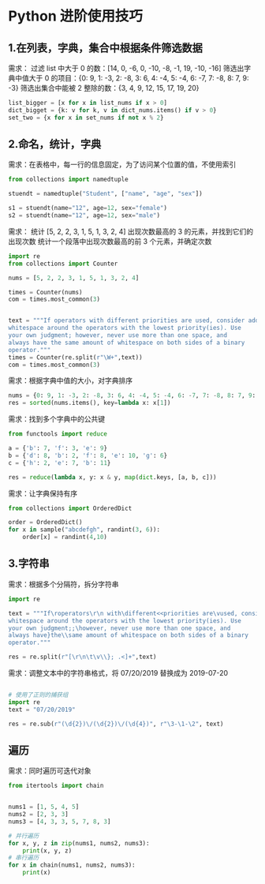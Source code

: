# Python 进阶使用技巧

## 1.在列表，字典，集合中根据条件筛选数据
需求：
过滤 list 中大于 0 的数：[14, 0, -6, 0, -10, -8, -1, 19, -10, -16]
筛选出字典中值大于 0 的项目：{0: 9, 1: -3, 2: -8, 3: 6, 4: -4, 5: -4, 6: -7, 7: -8, 8: 7, 9: -3}
筛选出集合中能被 2 整除的数：{3, 4, 9, 12, 15, 17, 19, 20}

```py
list_bigger = [x for x in list_nums if x > 0]
dict_bigget = {k: v for k, v in dict_nums.items() if v > 0}
set_two = {x for x in set_nums if not x % 2}
```
## 2.命名，统计，字典
需求：在表格中，每一行的信息固定，为了访问某个位置的值，不使用索引

```py
from collections import namedtuple

stuendt = namedtuple("Student", ["name", "age", "sex"])

s1 = stuendt(name="12", age=12, sex="female")
s2 = stuendt(name="12", age=12, sex="male")
```

需求：
统计 [5, 2, 2, 3, 1, 5, 1, 3, 2, 4] 出现次数最高的 3 的元素，并找到它们的出现次数
统计一个段落中出现次数最高的前 3 个元素，并确定次数

```py
import re
from collections import Counter

nums = [5, 2, 2, 3, 1, 5, 1, 3, 2, 4]

times = Counter(nums)
com = times.most_common(3)


text = """If operators with different priorities are used, consider adding
whitespace around the operators with the lowest priority(ies). Use
your own judgment; however, never use more than one space, and
always have the same amount of whitespace on both sides of a binary
operator."""
times = Counter(re.split(r"\W+",text))
com = times.most_common(3)
```
需求：根据字典中值的大小，对字典排序

```py
nums = {0: 9, 1: -3, 2: -8, 3: 6, 4: -4, 5: -4, 6: -7, 7: -8, 8: 7, 9: -3}
res = sorted(nums.items(), key=lambda x: x[1])
```

需求：找到多个字典中的公共键

```py
from functools import reduce

a = {'b': 7, 'f': 3, 'e': 9}
b = {'d': 8, 'b': 2, 'f': 8, 'e': 10, 'g': 6}
c = {'h': 2, 'e': 7, 'b': 11}

res = reduce(lambda x, y: x & y, map(dict.keys, [a, b, c]))
```
需求：让字典保持有序

```py
from collections import OrderedDict

order = OrderedDict()
for x in sample("abcdefgh", randint(3, 6)):
    order[x] = randint(4,10)
```
## 3.字符串

需求：根据多个分隔符，拆分字符串

```py
import re

text = """If\roperators\r\n with\different<<priorities are\vused, consider adding
whitespace around the operators with the lowest priority(ies). Use
your own judgment;;\however, never use more than one space, and
always have}the\\same amount of whitespace on both sides of a binary
operator."""

res = re.split(r"[\r\n\t\v\\}; .<]+",text)
```
需求：调整文本中的字符串格式，将 07/20/2019 替换成为 2019-07-20

```py

# 使用了正则的捕获组
import re
text = "07/20/2019"

res = re.sub(r"(\d{2})\/(\d{2})\/(\d{4})", r"\3-\1-\2", text)
```
## 遍历

需求：同时遍历可迭代对象

```py
from itertools import chain


nums1 = [1, 5, 4, 5]
nums2 = [2, 3, 3]
nums3 = [4, 3, 3, 5, 7, 8, 3]

# 并行遍历
for x, y, z in zip(nums1, nums2, nums3):
    print(x, y, z)
# 串行遍历
for x in chain(nums1, nums2, nums3):
    print(x)
```